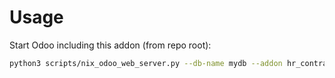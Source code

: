 # Usage

Start Odoo including this addon (from repo root):

```bash
python3 scripts/nix_odoo_web_server.py --db-name mydb --addon hr_contract_multi_job
```

